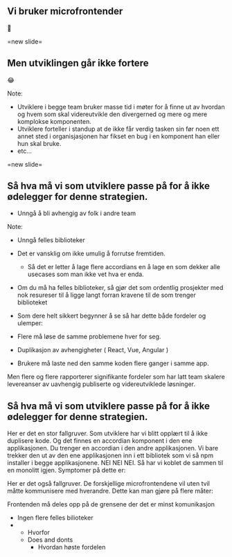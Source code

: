 ## Vi bruker microfrontender

🥂 <!-- .element: style="font-size:10rem" -->

=new slide=

## Men utviklingen går ikke fortere

😂 <!-- .element: style="font-size:10rem" -->

Note:

- Utviklere i begge team bruker masse tid i møter for å finne ut av hvordan og hvem som skal videreutvikle den divergerned og mere og mere komplokse komponenten.
- Utviklere forteller i standup at de ikke får verdig tasken sin før noen ett annet sted i organisjasjonen har fikset en bug i en komponent han eller hun skal bruke.
- etc...

=new slide=

## Så hva må vi som utviklere passe på for å ikke ødelegger for denne strategien.

- Unngå å bli avhengig av folk i andre team

Note:

- Unngå felles biblioteker
- Det er vansklig om ikke umulig å forrutse fremtiden.
  - Så det er letter å lage flere accordians en å lage en som dekker alle usecases som man ikke vet hva er enda.
- Om du må ha felles biblioteker, så gjør det som ordentlig prosjekter med nok resureser til å ligge langt forran kravene til de som trenger biblioteket
- Som dere helt sikkert begynner å se så har dette både fordeler og ulemper:

- Flere må løse de samme problemene hver for seg.

- Duplikasjon av avhengigheter ( React, Vue, Angular )
- Brukere må laste ned den samme koden flere ganger i samme app.

Men flere og flere rapporterer signifikante fordeler som har latt team skalere levereanser av uavhengig publiserte og videreutviklede løsninger.

## Så hva må vi som utviklere passe på for å ikke ødelegger for denne strategien.

Her er det en stor fallgruver. Som utviklere har vi blitt opplært til å ikke duplisere kode. Og det finnes en accordian komponent i den ene applikasjonen. Du trenger en accordian i den andre applikasjonen. Vi bare trekker den ut av den ene applikasjonen inn i ett bibliotek som vi så npm installer i begge applikasjonene. NEI NEI NEI. Så har vi koblet de sammen til en monolitt igjen. Symptomer på dette er:

Her er det også fallgruver. De forskjellige microfrontendene vil uten tvil måtte kommunisere med hverandre. Dette kan man gjøre på flere måter:

Frontenden må deles opp på de grensene der det er minst komunikasjon

- Ingen flere felles bilioteker
- - Hvorfor
  - Does and donts
    - Hvordan høste fordelen
